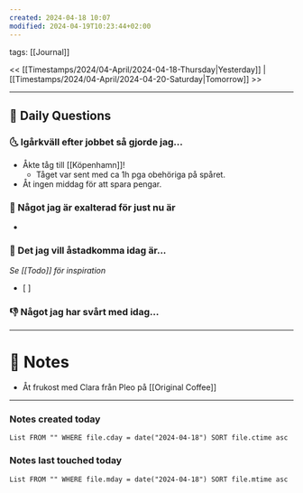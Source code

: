 ```yaml
---
created: 2024-04-18 10:07
modified: 2024-04-19T10:23:44+02:00
---
```

tags: [[Journal]] 

<< [[Timestamps/2024/04-April/2024-04-18-Thursday|Yesterday]] | [[Timestamps/2024/04-April/2024-04-20-Saturday|Tomorrow]] >>

---
## 📅 Daily Questions
### 🌜 Igårkväll efter jobbet så gjorde jag...
- Åkte tåg till [[Köpenhamn]]!
	- Tåget var sent med ca 1h pga obehöriga på spåret.
- Åt ingen middag för att spara pengar.

### 🙌 Något jag är exalterad för just nu är
- 

### 🚀 Det jag vill åstadkomma idag är...
_Se [[Todo]] för inspiration_
- [ ] 

### 👎 Något jag har svårt med idag...

---
# 📝 Notes
- Åt frukost med Clara från Pleo på [[Original Coffee]]
---
### Notes created today
```dataview
List FROM "" WHERE file.cday = date("2024-04-18") SORT file.ctime asc
```
### Notes last touched today
```dataview
List FROM "" WHERE file.mday = date("2024-04-18") SORT file.mtime asc
```